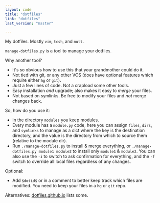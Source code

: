 ```yaml
---
layout: code
title: "dotfiles"
link: "dotfiles"
last_version: "master"

---
```


My dotfiles. Mostly `vim`, `tcsh`, and `mutt`.

`manage-dotfiles.py` is a tool to manage your dotfiles.

Why another tool?

- It's so obvious how to use this that your grandmother could do it.
- Not tied with git, or any other VCS (does have optional features which require
  either `hg` or `git`).
- Just a few lines of code. Not a crapload some other tools.
- Easy installation *and* upgrade; also makes it easy to *merge* your files.
- Not based on symlinks. Be free to modify your files and *not* merge changes back.

So, how do you use it:

- In the directory `modules` you keep modules.
- Every module has a `module.py` code, here you can assign `files`, `dirs`, and
  `symlinks` to manage as a dict where the key is the destination directory, and
  the value is the directory from which to source them (relative to the module
  dir).
- Run `./manage-dotfiles.py` to install & merge everything, or
  `./manage-dotfiles.py module1 module2` to install only `module1` & `module2`.
  You can also use the `-i` to switch to ask confirmation for everything, and
  the `-f` switch to override all local files regardless of any changes.

Optional:
- Add `$dotid$` or in a comment to better keep track which files are modified.
  You need to keep your files in a `hg` or `git` repo.

Alternatives: [dotfiles.github.io](http://dotfiles.github.io/) lists some.

